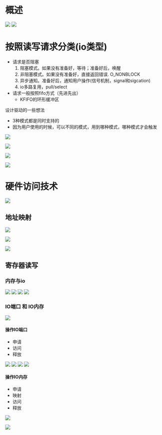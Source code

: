 # 概述
![](../photo/Pasted%20image%2020230507102907.png)
![](../photo/Pasted%20image%2020230509093216.png)

# 按照读写请求分类(io类型)
- 请求是否阻塞
	1. 阻塞模式。如果没有准备好，等待；准备好后，唤醒
	2. 非阻塞模式。如果没有准备好，直接返回错误. O_NONBLOCK
	3. 异步通知。准备好后，通知用户操作(信号机制，signal和sigcation)
	4. io多路复用，pull/select
- 请求一般按照fifo方式（先进先出）
	- KFIFO的环形缓冲区

设计驱动的一些想法
- 3种模式都是同时支持的
- 因为用户使用的时候，可以不同的模式，用到哪种模式，哪种模式才会触发

![](../photo/Pasted%20image%2020230509104223.png)

![](../photo/Pasted%20image%2020230509104237.png)

![](../photo/Pasted%20image%2020230509104417.png)

![](../photo/Pasted%20image%2020230509104832.png)

# 硬件访问技术
![](../photo/Pasted%20image%2020230507104333.png)
## 地址映射
![](../photo/Pasted%20image%2020230507104356.png)

![](../photo/Pasted%20image%2020230507104418.png)

![](../photo/Pasted%20image%2020230507104440.png)
## 寄存器读写

### 内存与io

![](../photo/Pasted%20image%2020230509155559.png)
![](../photo/Pasted%20image%2020230509155635.png)
![](../photo/Pasted%20image%2020230509155723.png)
![](../photo/Pasted%20image%2020230509155938.png)
### IO端口 和 IO内存
![](../photo/Pasted%20image%2020230509160039.png)
#### 操作IO端口 
- 申请
- 访问
- 释放

![](../photo/Pasted%20image%2020230509160231.png)
![](../photo/Pasted%20image%2020230509160303.png)
![](../photo/Pasted%20image%2020230509160345.png)
![](../photo/Pasted%20image%2020230509160406.png)
#### 操作IO内存 
- 申请
- 映射
- 访问
- 释放

![](../photo/Pasted%20image%2020230509160454.png)

![](../photo/Pasted%20image%2020230507104502.png)

